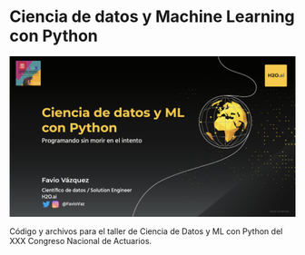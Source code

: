 # Ciencia de datos y Machine Learning con Python

![](imgs/front.png)

Código y archivos para el taller de Ciencia de Datos y ML con Python del XXX Congreso Nacional de Actuarios.


